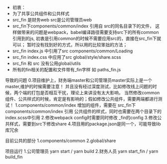 - 初衷：
- 为了共享公共组件和公共样式
- src_fin 是财务web  src是公司管理员web
- src_fin下components/common/index 引用自 src的同名目录下的文件，
这样做带来的问题是webpack，babel编译路径需要支持src下的所有common引用到的js,
初衷是引用common的时候不需要应用src的，直接在src_fin下就可以；
暂时没有找到好的方式，所以用的比较笨拙的方法；
- src_fin index.js 中引用了src components/common/Loading
- src_fin index.css 中应用了src global/style/share.scss
- src_fin 和 src 没有公用global/utils
- 所有的fin相关的配置和文件带有_fin字样 如 paths_fin.js

导致的问题
0.项目维护上，财务端master和公司管理员master实际上是一个master,维护的时候需要注意！
并且没有经过深度测试，比如修改线上问题的时候，两个端的打包是否相互干扰，理论上来讲没有太大影响，
当然修改common组件、公共样式的时候，肯定是有影响的；假如修改公共组件，需要两端都进行测试！
1.components/common/index 增加的组件，需要在 src_fin下components/common/index 引用
公共组件的样式，同时也需要在两个目录下的index.scss中引用
2.修改webpack config时需要同时修改 _fin的config
3.修改公共样式，需要到src下修改share
4.项目用的package.json是同一个，可能导致lib库冗余

目前公共的部分
1.components/common
2.global/share

项目运行
1.公司管理员 yarn start / yarn build
2.财务人员   yarn start_fin / yarn build_fin

